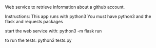 Web service to retrieve information about a github account.

Instructions:
This app runs with python3
You must have python3 and the flask and requests packages

start the web service with:
python3 -m flask run

to run the tests:
python3 tests.py
